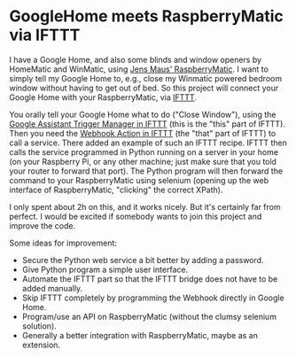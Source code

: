 # GoogleHome meets RaspberryMatic via IFTTT

I have a Google Home, and also some blinds and window openers by HomeMatic and WinMatic, using [Jens Maus' RaspberryMatic](https://github.com/jens-maus/RaspberryMatic). I want to simply tell my Google Home to, e.g., close my Winmatic powered bedroom window without having to get out of bed. So this project will connect your Google Home with your RaspberryMatic, via [IFTTT](https://ifttt.com).

You orally tell your Google Home what to do ("Close Window"), using the [Google Assistant Trigger Manager in IFTTT](https://ifttt.com/create/if-google_assistant?sid=1) (this is the "this" part of IFTTT). Then you need the [Webhook Action in IFTTT](https://ifttt.com/create/if-say-a-simple-phrase-then-maker_webhooks?sid=5) (the "that" part of IFTTT) to call a service. There added an example of such an IFTTT recipe. IFTTT then calls the service programmed in Python running on a server in your home (on your Raspberry Pi, or any other machine; just make sure that you told your router to forward that port). The Python program will then forward the command to your RaspberryMatic using selenium (opening up the web interface of RaspberryMatic, "clicking" the correct XPath).

I only spent about 2h on this, and it works nicely. But it's certainly far from perfect. I would be excited if somebody wants to join this project and improve the code. 

Some ideas for improvement:
- Secure the Python web service a bit better by adding a password.
- Give Python program a simple user interface.
- Automate the IFTTT part so that the IFTTT bridge does not have to be added manually.
- Skip IFTTT completely by programming the Webhook directly in Google Home.
- Program/use an API on RaspberryMatic (without the clumsy selenium solution).
- Generally a better integration with RaspberryMatic, maybe as an extension.
